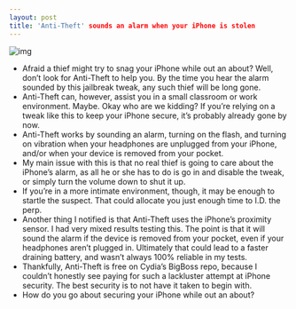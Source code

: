 ```yaml
---
layout: post
title: 'Anti-Theft' sounds an alarm when your iPhone is stolen
---
```

![img](http://media.idownloadblog.com/wp-content/uploads/2012/02/Anti-Theft-Screenshot.jpg)
* Afraid a thief might try to snag your iPhone while out an about? Well, don’t look for Anti-Theft to help you. By the time you hear the alarm sounded by this jailbreak tweak, any such thief will be long gone.
* Anti-Theft can, however, assist you in a small classroom or work environment. Maybe. Okay who are we kidding? If you’re relying on a tweak like this to keep your iPhone secure, it’s probably already gone by now.
* Anti-Theft works by sounding an alarm, turning on the flash, and turning on vibration when your headphones are unplugged from your iPhone, and/or when your device is removed from your pocket.
* My main issue with this is that no real thief is going to care about the iPhone’s alarm, as all he or she has to do is go in and disable the tweak, or simply turn the volume down to shut it up.
* If you’re in a more intimate environment, though, it may be enough to startle the suspect. That could allocate you just enough time to I.D. the perp.
* Another thing I notified is that Anti-Theft uses the iPhone’s proximity sensor. I had very mixed results testing this. The point is that it will sound the alarm if the device is removed from your pocket, even if your headphones aren’t plugged in. Ultimately that could lead to a faster draining battery, and wasn’t always 100% reliable in my tests.
* Thankfully, Anti-Theft is free on Cydia’s BigBoss repo, because I couldn’t honestly see paying for such a lackluster attempt at iPhone security. The best security is to not have it taken to begin with.
* How do you go about securing your iPhone while out an about?

